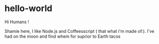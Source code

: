 # hello-world

Hi Humans !

Shamie here, I like Node.js and Coffeesscript ( that what i'm made of:).
I've had on the moon and find whem for suprior to Earth tacos
